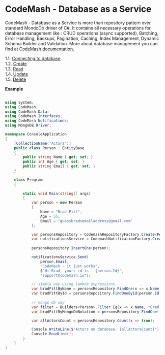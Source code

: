 # CodeMash - Database as a Service

CodeMash - Database as a Service is more than repository pattern over standard MondoDb driver of C#. It contains all necessary operations for database management like : 
CRUD operations (async supported), Batching, Error Handling, Backups, Pagination, Caching, Index Management, Dynamic Schema Builder and Validation. More about database management you can find at  <a target="_blank" href="http://codemash.io/documentation/db/mongodb">CodeMash documentation.</a>

1.1. [Connecting to database](https://github.com/codemash-io/CodeMash.Net/blob/master/1.1.%20Connecting%20to%20database.md)  
1.2. [Create](https://github.com/codemash-io/CodeMash.Net/blob/master/1.2.%20Create.md)  
1.3. [Read](https://github.com/codemash-io/CodeMash.Net/blob/master/1.3.%20Read.md)  
1.4. [Update](https://github.com/codemash-io/CodeMash.Net/blob/master/1.4.%20Update.md)  
1.5. [Delete](https://github.com/codemash-io/CodeMash.Net/blob/master/1.5.%20Delete.md)  

**Example**

```csharp
 
using System;
using CodeMash;
using CodeMash.Data;
using CodeMash.Interfaces;
using CodeMash.Notifications;
using MongoDB.Driver;

namespace ConsoleApplication
{
    [CollectionName("Actors")]
    public class Person : EntityBase
    {
        public string Name { get; set; }
        public int Age { get; set; }
        public string Email { get; set; }
    }

    class Program
    {
        
        static void Main(string[] args)
        {
            var person = new Person
            {
                Name = "Brad Pitt",
                Age = 55,
                Email = "guessbradsemailaddress@gmail.com"
            };

			var personsRepository = CodemashRepositoryFactory.Create<Person>();
			var notificationsService = CodemashNotificationFactory.Create<Email>();
						
			personsRepository.InsertOne(person);

            notificationsService.Send(
				person.Email, 
				"CodeMash - it just works", 
				$"Hi Brad, yours id is - {person.Id}", 
				"support@codemash.io");

			// simple way using lambda expressions
            var bradPittByName = personsRepository.FindOne(x => x.Name == "Brad Pitt");
            var bradPittById = personsRepository.FindOneById(person.Id);
            
			// mongo db way
			var filter = Builders<Person>.Filter.Eq(x => x.Name, "Brad Pitt");
			var bradPittByMongoDbNotation = personsRepository.FindOne(filter);

            var allActorsCount = personsRepository.Count(x => true);

            Console.WriteLine($"Actors on database: {allActorsCount}");
            Console.ReadLine();
        }
    }
}
```
